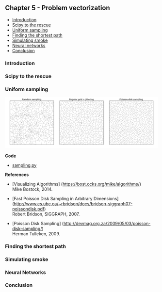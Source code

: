 ## Chapter 5 - Problem vectorization

* [Introduction](#introduction)
* [Scipy to the rescue](#scipy)
* [Uniform sampling](#poisson)
* [Finding the shortest path](#shortest)
* [Simulating smoke](#smoke)
* [Neural networks](#network)
* [Conclusion](#conclusion)

### Introduction <a name="introduction"></a>
### Scipy to the rescue <a name="scipy"></a>
### Uniform sampling <a name="sampling"></a>

![](../pics/sampling.png)

**Code**

  * [sampling.py](../code/sampling.py)

**References**

* [Visualizing Algorithms]
  (https://bost.ocks.org/mike/algorithms/)  
  Mike Bostock, 2014.

* [Fast Poisson Disk Sampling in Arbitrary Dimensions]
  (http://www.cs.ubc.ca/~rbridson/docs/bridson-siggraph07-poissondisk.pdf)  
  Robert Bridson, SIGGRAPH, 2007.
  
* [Poisson Disk Sampling]
  (http://devmag.org.za/2009/05/03/poisson-disk-sampling/)  
  Herman Tulleken, 2009.


### Finding the shortest path <a name="shortest"></a>
### Simulating smoke <a name="smoke"></a>
### Neural Networks <a name="network"></a>
### Conclusion <a name="conclusion"></a>
